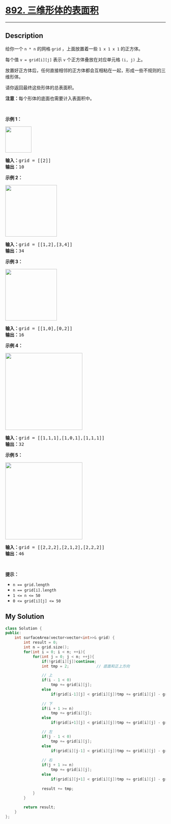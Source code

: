 # [892. 三维形体的表面积](https://leetcode-cn.com/problems/surface-area-of-3d-shapes/)

---

## Description

<section>
<p>给你一个 <code>n * n</code> 的网格&nbsp;<code>grid</code> ，上面放置着一些&nbsp;<code>1 x 1 x 1</code>&nbsp;的正方体。</p>
<p>每个值&nbsp;<code>v = grid[i][j]</code>&nbsp;表示&nbsp;<code>v</code>&nbsp;个正方体叠放在对应单元格&nbsp;<code>(i, j)</code>&nbsp;上。</p>
<p>放置好正方体后，任何直接相邻的正方体都会互相粘在一起，形成一些不规则的三维形体。</p>
<p>请你返回最终这些形体的总表面积。</p>
<p><strong>注意：</strong>每个形体的底面也需要计入表面积中。</p>
<p>&nbsp;</p>
<ul>
</ul>
<p><strong>示例 1：</strong></p>
<img style="width: 82px; height: 82px;" src="https://assets.leetcode.com/uploads/2021/01/08/tmp-grid1.jpg" alt="">
<pre><strong>输入：</strong>grid = [[2]]
<strong>输出：</strong>10
</pre>
<p><strong>示例 2：</strong></p>
<img style="width: 162px; height: 162px;" src="https://assets.leetcode.com/uploads/2021/01/08/tmp-grid2.jpg" alt="">
<pre><strong>输入：</strong>grid = [[1,2],[3,4]]
<strong>输出：</strong>34
</pre>
<p><strong>示例 3：</strong></p>
<img style="width: 162px; height: 162px;" src="https://assets.leetcode.com/uploads/2021/01/08/tmp-grid3.jpg" alt="">
<pre><strong>输入：</strong>grid = [[1,0],[0,2]]
<strong>输出：</strong>16
</pre>
<p><strong>示例 4：</strong></p>
<img style="width: 242px; height: 242px;" src="https://assets.leetcode.com/uploads/2021/01/08/tmp-grid4.jpg" alt="">
<pre><strong>输入：</strong>grid = [[1,1,1],[1,0,1],[1,1,1]]
<strong>输出：</strong>32
</pre>
<p><strong>示例 5：</strong></p>
<img style="width: 242px; height: 242px;" src="https://assets.leetcode.com/uploads/2021/01/08/tmp-grid5.jpg" alt="">
<pre><strong>输入：</strong>grid = [[2,2,2],[2,1,2],[2,2,2]]
<strong>输出：</strong>46
</pre>
<p>&nbsp;</p>
<p><strong>提示：</strong></p>
<ul>
	<li><code>n == grid.length</code></li>
	<li><code>n == grid[i].length</code></li>
	<li><code>1 &lt;= n &lt;= 50</code></li>
	<li><code>0 &lt;= grid[i][j] &lt;= 50</code></li>
</ul>
</section>


## My Solution

```cpp
class Solution {
public:
    int surfaceArea(vector<vector<int>>& grid) {
        int result = 0;
        int n = grid.size();
        for(int i = 0; i < n; ++i){
            for(int j = 0; j < n; ++j){
                if(!grid[i][j])continue;
                int tmp = 2;            // 底面和正上方向

                // 上
                if(i - 1 < 0)
                    tmp += grid[i][j];
                else
                    if(grid[i-1][j] < grid[i][j])tmp += grid[i][j] - grid[i-1][j];
                
                // 下
                if(i + 1 >= n)
                    tmp += grid[i][j];
                else
                    if(grid[i+1][j] < grid[i][j])tmp += grid[i][j] - grid[i+1][j];

                // 左
                if(j - 1 < 0)
                    tmp += grid[i][j];
                else
                    if(grid[i][j-1] < grid[i][j])tmp += grid[i][j] - grid[i][j-1];
                
                // 右
                if(j + 1 >= n)
                    tmp += grid[i][j];
                else
                    if(grid[i][j+1] < grid[i][j])tmp += grid[i][j] - grid[i][j+1];
                
                result += tmp;
            }
        }

        return result;
    }
};
```